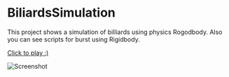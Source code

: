 # BiliardsSimulation
This project shows a simulation of billiards using physics Rogodbody.
Also you can see scripts for burst using Rigidbody.
<p><a href="https://simmer.io/@KrissMiss/biliards-simulation">Click to play :)</a></p>
<p><img src="https://user-images.githubusercontent.com/55649875/143188958-129b3e64-93d8-4fdd-8406-c5e85162d213.png" alt="Screenshot"></p>
